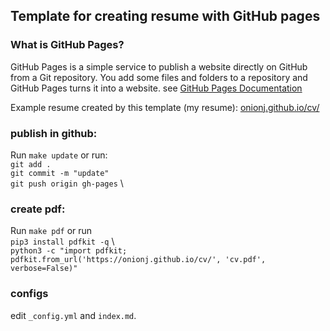 
## Template for creating resume with GitHub pages


### What is GitHub Pages?

GitHub Pages is a simple service to publish a website directly on GitHub from a Git repository. You add some files and folders to a repository and GitHub Pages turns it into a website. see [GitHub Pages Documentation](https://docs.github.com/en/pages/quickstart)


Example resume created by this template (my resume): [onionj.github.io/cv/](https://onionj.github.io/cv/)

### publish in github:
Run `make update` or run:\
`git add .` \
`git commit -m "update"` \
`git push origin gh-pages` \


### create pdf:
Run `make pdf` or run \
`pip3 install pdfkit -q` \	
`python3 -c "import pdfkit; pdfkit.from_url('https://onionj.github.io/cv/', 'cv.pdf', verbose=False)"`


### configs
edit `_config.yml` and `index.md`.